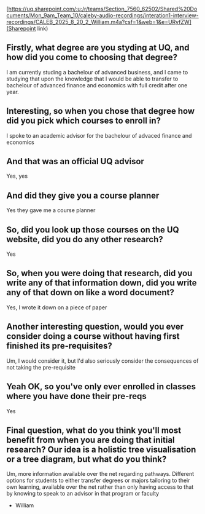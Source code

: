 [https://uq.sharepoint.com/:u:/r/teams/Section_7560_62502/Shared%20Documents/Mon_9am_Team_10/caleby-audio-recordings/interation1-interview-recordings/CALEB_2025_8_20_2_William.m4a?csf=1&web=1&e=URyfZW](Sharepoint link)

## Firstly, what degree are you styding at UQ, and how did you come to choosing that degree?
I am currently studing a bachelour of advanced business, and I came to studying that upon the knowledge that I would be able to transfer to bachelour of advanced finance and economics with full credit after one year.

## Interesting, so when you chose that degree how did you pick which courses to enroll in?
I spoke to an academic advisor for the bachelour of advaced finance and economics

## And that was an official UQ advisor
Yes, yes

## And did they give you a course planner
Yes they gave me a course planner

## So, did you look up those courses on the UQ website, did you do any other research?
Yes

## So, when you were doing that research, did you write any of that information down, did you write any of that down on like a word document?
Yes, I wrote it down on a piece of paper

## Another interesting question, would you ever consider doing a course without having first finished its pre-requisites?
Um, I would consider it, but I'd also seriously consider the consequences of not taking the pre-requisite

## Yeah OK, so you've only ever enrolled in classes where you have done their pre-reqs
Yes

## Final question, what do you think you'll most benefit from when you are doing that initial research? Our idea is a holistic tree visualisation or a tree diagram, but what do you think?
Um, more information available over the net regarding pathways. Different options for students to either transfer degrees or majors tailoring to their own learning, available over the net rather than only having access to that by knowing to speak to an advisor in that program or faculty

- William
